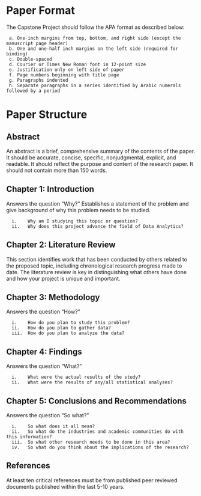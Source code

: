 # Paper Format
  The Capstone Project should follow the APA format as described below:
  
     a.	One-inch margins from top, bottom, and right side (except the manuscript page header)
     b.	One and one-half inch margins on the left side (required for binding)
     c.	Double-spaced 
     d.	Courier or Times New Roman font in 12-point size 
     e.	Justification only on left side of paper 
     f.	Page numbers beginning with title page 
     g.	Paragraphs indented 
     h.	Separate paragraphs in a series identified by Arabic numerals followed by a period   

# Paper Structure

## Abstract
   An abstract is a brief, comprehensive summary of the contents of the paper.  It should be accurate, concise, specific, nonjudgmental, explicit, and readable.  It should reflect the purpose and content of the research paper.  It should not contain more than 150 words.  

## Chapter 1: Introduction
   Answers the question “Why?” Establishes a statement of the problem and give background of why this problem needs to be studied.  
      
      i.	Why am I studying this topic or question?
      ii.	Why does this project advance the field of Data Analytics?

## Chapter 2: Literature Review
   This section identifies work that has been conducted by others related to the proposed topic, including chronological research progress made to date. The literature review is key in distinguishing what others have done and how your project is unique and important.

## Chapter 3: Methodology
   Answers the question “How?”
     
      i.	How do you plan to study this problem?  
      ii.	How do you plan to gather data?
      iii.	How do you plan to analyze the data? 

## Chapter 4:  Findings
   Answers the question “What?”
      
      i.	What were the actual results of the study?  
      ii.	What were the results of any/all statistical analyses?

## Chapter 5: Conclusions and Recommendations
   Answers the question “So what?”
      
      i.	So what does it all mean?
      ii.	So what do the industries and academic communities do with this information?  
      iii.	So what other research needs to be done in this area?
      iv.	So what do you think about the implications of the research?

## References
   At least ten critical references must be from published peer reviewed documents published within the last 5-10 years.
  
